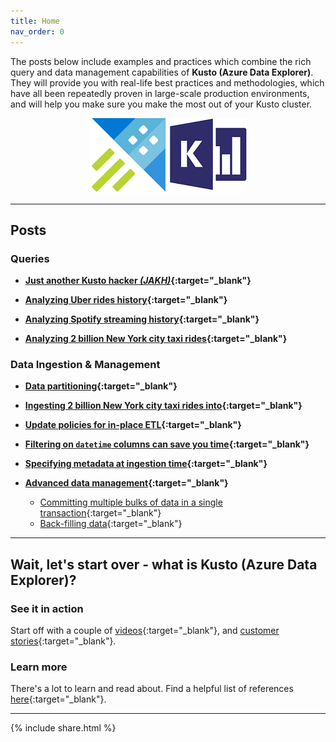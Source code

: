```yaml
---
title: Home
nav_order: 0
---
```

The posts below include examples and practices which combine the rich query and data management capabilities of **Kusto (Azure Data Explorer)**.
They will provide you with real-life best practices and methodologies, which have all been repeatedly proven in large-scale production environments,
and will help you make sure you make the most out of your Kusto cluster.

<p align="center">
  <img src="resources/images/adx-logo.png">
</p>

---

## **Posts**

### **Queries**

- **[Just another Kusto hacker *(JAKH)*](blog-posts/jakh.md){:target="_blank"}**

- **[Analyzing Uber rides history](blog-posts/analyzing-uber-rides-history.md){:target="_blank"}**

- **[Analyzing Spotify streaming history](blog-posts/analyzing-spotify-streaming-history.md){:target="_blank"}**

- **[Analyzing 2 billion New York city taxi rides](blog-posts/analyzing-nyc-taxi-rides.md){:target="_blank"}**

### **Data Ingestion & Management**

- **[Data partitioning](blog-posts/data-partitioning.md){:target="_blank"}**

- **[Ingesting 2 billion New York city taxi rides into](blog-posts/ingesting-nyc-taxi-rides.md){:target="_blank"}**

- **[Update policies for in-place ETL](blog-posts/update-policies.md){:target="_blank"}**

- **[Filtering on `datetime` columns can save you time](blog-posts/datetime-columns.md){:target="_blank"}**

- **[Specifying metadata at ingestion time](blog-posts/ingestion-time-metadata.md){:target="_blank"}**

- **[Advanced data management](blog-posts/advanced-data-management.md){:target="_blank"}**
  - [Committing multiple bulks of data in a single transaction](blog-posts/advanced-data-management.md#committing-multiple-bulks-of-data-in-a-single-transaction){:target="_blank"}
  - [Back-filling data](blog-posts/advanced-data-management.md#back-filling-data){:target="_blank"}

---

## **Wait, let's start over - what is Kusto (Azure Data Explorer)?**

### **See it in action**

Start off with a couple of [videos](references/videos.md){:target="_blank"}, and [customer stories](references/customer-stories.md){:target="_blank"}.

### **Learn more**

There's a lot to learn and read about. Find a helpful list of references [here](references/learn-more.md){:target="_blank"}.

---

{% include  share.html %}
